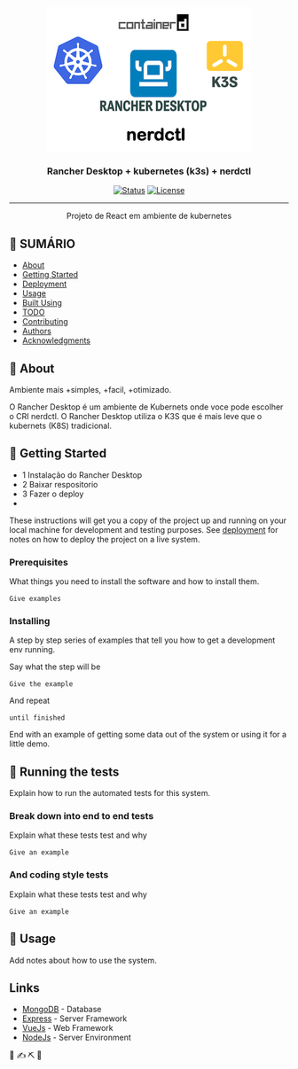 <p align="center">
  <a href="" rel="noopener">
 <img src="./images/rancher-kubernetes-react.png" alt="Project logo"></a>
</p>

<h3 align="center">Rancher Desktop + kubernetes (k3s) + nerdctl</h3>

<div align="center">

[![Status](https://img.shields.io/badge/status-active-success.svg)]()
[![License](https://img.shields.io/badge/license-MIT-blue.svg)](/LICENSE)

</div>

<!-- <p align="center">
  <a href="" rel="noopener">
 <img width=200px height=200px src="./images/rancher-kubernetes-react.png" alt="Project logo"></a>
</p> -->
---

<p align="center"> Projeto de React em ambiente de kubernetes
    <br> 
</p>

## 📝 SUMÁRIO

- [About](#about)
- [Getting Started](#getting_started)
- [Deployment](#deployment)
- [Usage](#usage)
- [Built Using](#built_using)
- [TODO](../TODO.md)
- [Contributing](../CONTRIBUTING.md)
- [Authors](#authors)
- [Acknowledgments](#acknowledgement)

## 🧐 About <a name = "about"></a>

Ambiente mais +simples, +facil, +otimizado.

O Rancher Desktop é um ambiente de Kubernets onde voce pode escolher o CRI nerdctl. O Rancher Desktop  utiliza o K3S que é mais leve que o kubernets (K8S) tradicional.

## 🏁 Getting Started <a name = "getting_started"></a>

- 1 Instalação do Rancher Desktop
- 2 Baixar respositorio
- 3 Fazer o deploy
- 
These instructions will get you a copy of the project up and running on your local machine for development and testing purposes. See [deployment](#deployment) for notes on how to deploy the project on a live system.

### Prerequisites

What things you need to install the software and how to install them.

```
Give examples
```

### Installing

A step by step series of examples that tell you how to get a development env running.

Say what the step will be

```
Give the example
```

And repeat

```
until finished
```

End with an example of getting some data out of the system or using it for a little demo.

## 🔧 Running the tests <a name = "tests"></a>

Explain how to run the automated tests for this system.

### Break down into end to end tests

Explain what these tests test and why

```
Give an example
```

### And coding style tests

Explain what these tests test and why

```
Give an example
```

## 🎈 Usage <a name="usage"></a>

Add notes about how to use the system.

## Links <a name = "link"></a>

- [MongoDB](https://www.mongodb.com/) - Database
- [Express](https://expressjs.com/) - Server Framework
- [VueJs](https://vuejs.org/) - Web Framework
- [NodeJs](https://nodejs.org/en/) - Server Environment

🎉 ✍️ ⛏️ 🚀